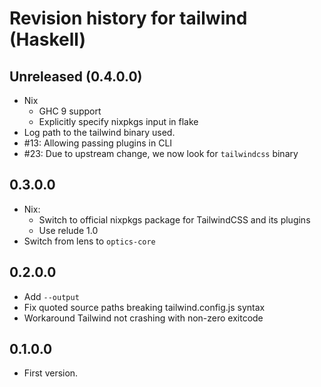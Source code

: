 # Revision history for tailwind (Haskell)

## Unreleased (0.4.0.0)

- Nix
  - GHC 9 support
  - Explicitly specify nixpkgs input in flake
- Log path to the tailwind binary used.
- #13: Allowing passing plugins in CLI
- #23: Due to upstream change, we now look for `tailwindcss` binary

## 0.3.0.0

- Nix:
    - Switch to official nixpkgs package for TailwindCSS and its plugins
    - Use relude 1.0
- Switch from lens to `optics-core`

## 0.2.0.0

- Add `--output`
- Fix quoted source paths breaking tailwind.config.js syntax
- Workaround Tailwind not crashing with non-zero exitcode

## 0.1.0.0

* First version.
